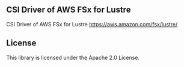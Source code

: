 ## CSI Driver of AWS FSx for Lustre

CSI Driver of AWS FSx for Lustre https://aws.amazon.com/fsx/lustre/

## License

This library is licensed under the Apache 2.0 License. 
